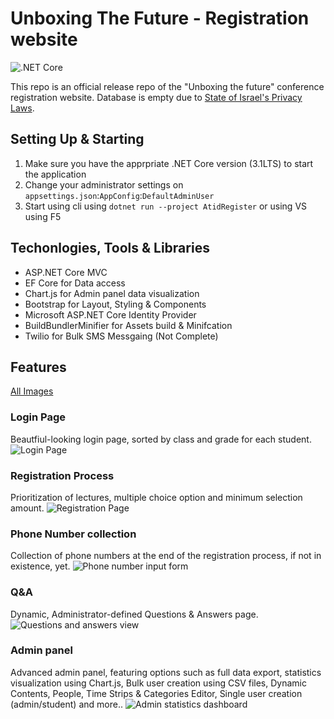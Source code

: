# Unboxing The Future - Registration website

![.NET Core](https://github.com/avivnaaman/UnboxingTheFuture/workflows/.NET%20Core/badge.svg?branch=master)

This repo is an official release repo of the "Unboxing the future" conference registration website. Database is empty due to [State of Israel's Privacy Laws](https://www.knesset.gov.il/review/data/heb/law/kns9_privacy.pdf).

## Setting Up & Starting
1. Make sure you have the apprpriate .NET Core version (3.1LTS) to start the application
2. Change your administrator settings on `appsettings.json`:`AppConfig`:`DefaultAdminUser`
3. Start using cli using `dotnet run --project AtidRegister` or using VS using F5

## Techonlogies, Tools & Libraries
* ASP.NET Core MVC
* EF Core for Data access
* Chart.js for Admin panel data visualization
* Bootstrap for Layout, Styling & Components
* Microsoft ASP.NET Core Identity Provider
* BuildBundlerMinifier for Assets build & Minifcation
* Twilio for Bulk SMS Messgaing (Not Complete)

## Features
[All Images](https://imgur.com/a/C5bFqEN)
### Login Page
Beautfiul-looking login page, sorted by class and grade for each student.
![Login Page](https://i.imgur.com/IWr6lNF.png)
### Registration Process
Prioritization of lectures, multiple choice option and minimum selection amount.
![Registration Page](https://imgur.com/WRAhHsw.png)
### Phone Number collection
Collection of phone numbers at the end of the registration process, if not in existence, yet.
![Phone number input form](https://imgur.com/9HaojKJ.png)
### Q&A
Dynamic, Administrator-defined Questions & Answers page.
![Questions and answers view](https://imgur.com/HstiEkx.png)
### Admin panel
Advanced admin panel, featuring options such as full data export, statistics visualization using Chart.js, Bulk user creation using CSV files, Dynamic Contents, People, Time Strips & Categories Editor, Single user creation (admin/student) and more.. 
![Admin statistics dashboard](https://imgur.com/1Lcw9zP.png)
